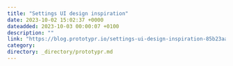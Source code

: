 ```yaml
---
title: "Settings UI design inspiration"
date: 2023-10-02 15:02:37 +0000
dateadded: 2023-10-03 00:00:07 +0100
description: ""
link: "https://blog.prototypr.io/settings-ui-design-inspiration-85b23aafb3e6?source=rss----eb297ea1161a---4"
category:
directory: _directory/prototypr.md
---
```

